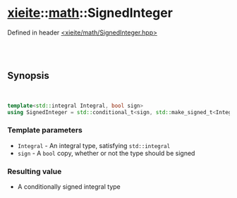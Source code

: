 # [xieite](../../README.md)::[math](../math.md)::SignedInteger
Defined in header [<xieite/math/SignedInteger.hpp>](../../include/xieite/math/SignedInteger.hpp)

<br/><br/>

## Synopsis

<br/>

```cpp
template<std::integral Integral, bool sign>
using SignedInteger = std::conditional_t<sign, std::make_signed_t<Integral>, std::make_unsigned_t<Integral>>;
```
### Template parameters
- `Integral` - An integral type, satisfying `std::integral`
- `sign` - A `bool` copy, whether or not the type should be signed
### Resulting value
- A conditionally signed integral type
